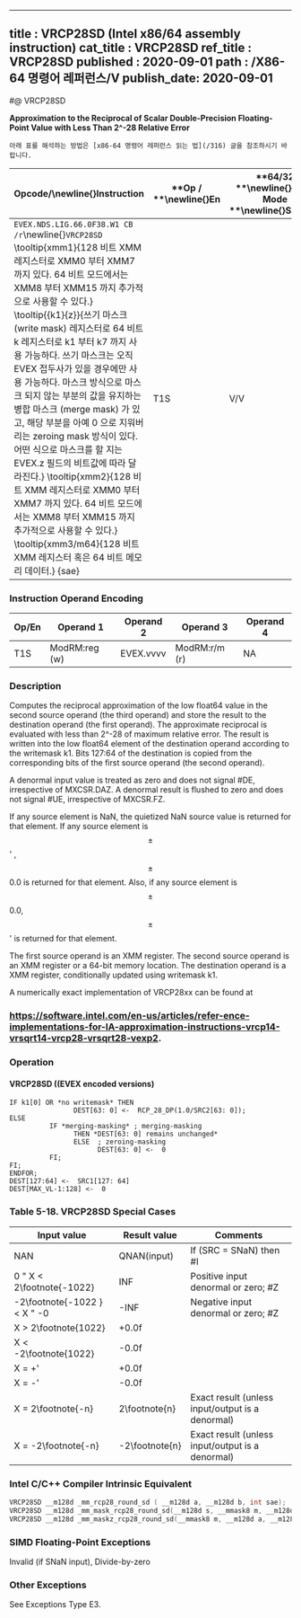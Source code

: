 ----------------------------
title : VRCP28SD (Intel x86/64 assembly instruction)
cat_title : VRCP28SD
ref_title : VRCP28SD
published : 2020-09-01
path : /X86-64 명령어 레퍼런스/V
publish_date: 2020-09-01
----------------------------


#@ VRCP28SD

**Approximation to the Reciprocal of Scalar Double-Precision Floating-Point Value with Less Than 2^-28 Relative Error**

```lec-info
아래 표를 해석하는 방법은 [x86-64 명령어 레퍼런스 읽는 법](/316) 글을 참조하시기 바랍니다.
```

|**Opcode/**\newline{}**Instruction**|**Op / **\newline{}**En**|**64/32 **\newline{}**bit Mode **\newline{}**Support**|**CPUID **\newline{}**Feature **\newline{}**Flag**|**Description**|
|------------------------------------|-------------------------|------------------------------------------------------|--------------------------------------------------|---------------|
|`EVEX.NDS.LIG.66.0F38.W1 CB /r`\newline{}`VRCP28SD` \tooltip{xmm1}{128 비트 XMM 레지스터로 XMM0 부터 XMM7 까지 있다. 64 비트 모드에서는 XMM8 부터 XMM15 까지 추가적으로 사용할 수 있다.} \tooltip{\{k1\}\{z\}}{쓰기 마스크 (write mask) 레지스터로 64 비트 k 레지스터로 k1 부터 k7 까지 사용 가능하다. 쓰기 마스크는 오직 EVEX 접두사가 있을 경우에만 사용 가능하다. 마스크 방식으로 마스크 되지 않는 부분의 값을 유지하는 병합 마스크 (merge mask) 가 있고, 해당 부분을 아예 0 으로 지워버리는 zeroing mask 방식이 있다. 어떤 식으로 마스크를 할 지는 EVEX.z 필드의 비트값에 따라 달라진다.} \tooltip{xmm2}{128 비트 XMM 레지스터로 XMM0 부터 XMM7 까지 있다. 64 비트 모드에서는 XMM8 부터 XMM15 까지 추가적으로 사용할 수 있다.} \tooltip{xmm3/m64}{128 비트 XMM 레지스터 혹은 64 비트 메모리 데이터.} {sae} |T1S|V/V|AVX512ER|Computes the approximate reciprocal ( < 2^-28 relative error) of the scalar double-precision floating-point value in xmm3/m64 and stores the results in xmm1. Under writemask. Also, upper double-precision floating-point value (bits[127:64]) from xmm2 is copied to xmm1[127:64].|
### Instruction Operand Encoding


|Op/En|Operand 1|Operand 2|Operand 3|Operand 4|
|-----|---------|---------|---------|---------|
|T1S|ModRM:reg (w)|EVEX.vvvv|ModRM:r/m (r)|NA|
### Description


Computes the reciprocal approximation of the low float64 value in the second source operand (the third operand) and store the result to the destination operand (the first operand). The approximate reciprocal is evaluated with less than 2^-28 of maximum relative error. The result is written into the low float64 element of the destination operand according to the writemask k1. Bits 127:64 of the destination is copied from the corresponding bits of the first source operand (the second operand).

A denormal input value is treated as zero and does not signal #DE, irrespective of MXCSR.DAZ. A denormal result is flushed to zero and does not signal #UE, irrespective of MXCSR.FZ.

If any source element is NaN, the quietized NaN source value is returned for that element. If any source element is $$\pm$$' , $$\pm$$0.0 is returned for that element. Also, if any source element is $$\pm$$0.0, $$\pm$$'  is returned for that element.

The first source operand is an XMM register. The second source operand is an XMM register or a 64-bit memory location. The destination operand is a XMM register, conditionally updated using writemask k1. 

A numerically exact implementation of VRCP28xx can be found at 

###                                                                                                    https://software.intel.com/en-us/articles/refer-ence-implementations-for-IA-approximation-instructions-vrcp14-vrsqrt14-vrcp28-vrsqrt28-vexp2.

### Operation
#### VRCP28SD ((EVEX encoded versions) 
```info-verb
IF k1[0] OR *no writemask* THEN
                DEST[63: 0] <-  RCP_28_DP(1.0/SRC2[63: 0]);
ELSE 
          IF *merging-masking* ; merging-masking
                THEN *DEST[63: 0] remains unchanged*
                ELSE  ; zeroing-masking
                      DEST[63: 0] <-  0
          FI;
FI;
ENDFOR;
DEST[127:64] <-  SRC1[127: 64]
DEST[MAX_VL-1:128] <-  0
```
### Table 5-18. VRCP28SD Special Cases


|**Input value**|**Result value**|**Comments**|
|---------------|----------------|------------|
|NAN|QNAN(input)|If (SRC = SNaN) then #I|
|0 "  X < 2\footnote{-1022}|INF|Positive input denormal or zero; #Z|
|-2\footnote{-1022 } < X "  -0|-INF|Negative input denormal or zero; #Z|
|X > 2\footnote{1022}|+0.0f||
|X < -2\footnote{1022}|-0.0f||
|X = +'|+0.0f||
|X = -'|-0.0f||
|X = 2\footnote{-n}|2\footnote{n}|Exact result (unless input/output is a denormal)|
|X = -2\footnote{-n}|-2\footnote{n}|Exact result (unless input/output is a denormal)|

### Intel C/C++ Compiler Intrinsic Equivalent

```cpp
VRCP28SD __m128d _mm_rcp28_round_sd ( __m128d a, __m128d b, int sae);
VRCP28SD __m128d _mm_mask_rcp28_round_sd(__m128d s, __mmask8 m, __m128d a, __m128d b, int sae);
VRCP28SD __m128d _mm_maskz_rcp28_round_sd(__mmask8 m, __m128d a, __m128d b, int sae);
```
### SIMD Floating-Point Exceptions


Invalid (if SNaN input), Divide-by-zero

### Other Exceptions


See Exceptions Type E3.

